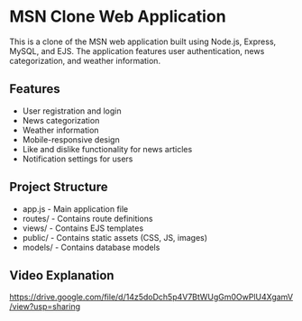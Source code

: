 # MSN Clone Web Application

This is a clone of the MSN web application built using Node.js, Express, MySQL, and EJS. The application features user authentication, news categorization, and weather information.

## Features
- User registration and login
- News categorization
- Weather information
- Mobile-responsive design
- Like and dislike functionality for news articles
- Notification settings for users

## Project Structure
- app.js - Main application file
- routes/ - Contains route definitions
- views/ - Contains EJS templates
- public/ - Contains static assets (CSS, JS, images)
- models/ - Contains database models

## Video Explanation
https://drive.google.com/file/d/14z5doDch5p4V7BtWUgGm0OwPlU4XgamV/view?usp=sharing
